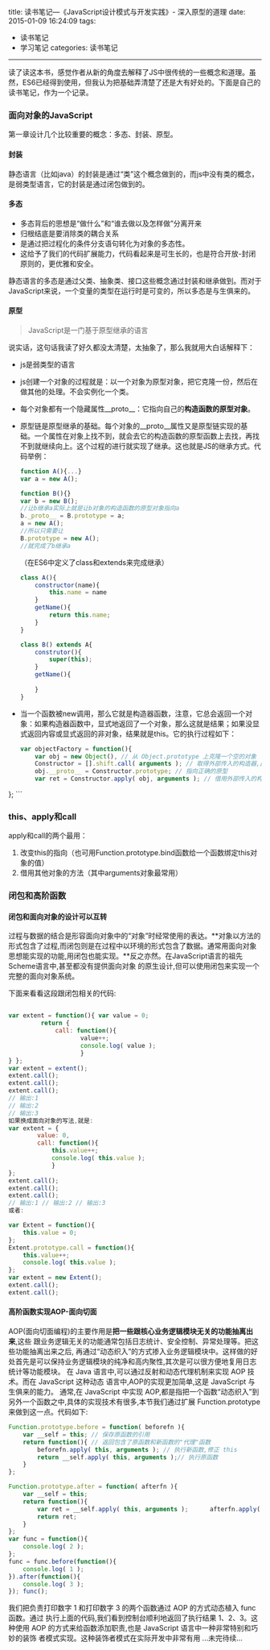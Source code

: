 title: 读书笔记—《JavaScript设计模式与开发实践》- 深入原型的道理
date: 2015-01-09 16:24:09
tags:
- 读书笔记
- 学习笔记
categories: 读书笔记

----

读了读这本书，感觉作者从新的角度去解释了JS中很传统的一些概念和道理。虽然，ES6已经得到使用，但我认为把基础弄清楚了还是大有好处的。下面是自己的读书笔记，作为一个记录。

<!-- more -->

### 面向对象的JavaScript

第一章设计几个比较重要的概念：多态、封装、原型。

#### 封装
静态语言（比如java）的封装是通过“类”这个概念做到的，而js中没有类的概念，是弱类型语言，它的封装是通过闭包做到的。

#### 多态

* 多态背后的思想是“做什么”和“谁去做以及怎样做”分离开来
* 归根结底是要消除类的耦合关系
* 是通过把过程化的条件分支语句转化为对象的多态性。
* 这给予了我们的代码扩展能力，代码看起来是可生长的，也是符合开放-封闭原则的，更优雅和安全。

静态语言的多态是通过父类、抽象类、接口这些概念通过封装和继承做到。而对于JavaScript来说，一个变量的类型在运行时是可变的，所以多态是与生俱来的。

#### 原型

> JavaScript是一门基于原型继承的语言

说实话，这句话我读了好久都没太清楚，太抽象了，那么我就用大白话解释下：

* js是弱类型的语言
* js创建一个对象的过程就是：以一个对象为原型对象，把它克隆一份，然后在做其他的处理。不会实例化一个类。
* 每个对象都有一个隐藏属性__proto__：它指向自己的**构造函数的原型对象**。
* 原型链是原型继承的基础。每个对象的__proto__属性又是原型链实现的基础。一个属性在对象上找不到，就会去它的构造函数的原型函数上去找，再找不到就继续向上。这个过程的进行就实现了继承。这也就是JS的继承方式。代码举例：

	```js
	function A(){...}
	var a = new A();
	
	function B(){}
	var b = new B();
	//让b继承a实际上就是让b对象的构造函数的原型对象指向a
	b._proto__ = B.prototype = a;
	a = new A();
	//所以只需要让 
	B.prototype = new A();
	//就完成了b继承a
	
	```
	（在ES6中定义了class和extends来完成继承）
	
	```js
	class A(){
		constructor(name){
			this.name = name
		}
		getName(){
			return this.name;
		}
	}
	
	class B() extends A{
		construtor(){
			super(this);
		}
		getName(){
		
		}
	}
	```
	
* 当一个函数被new调用，那么它就是构造器函数，注意，它总会返回一个对象：如果构造器函数中，显式地返回了一个对象，那么这就是结果；如果没显式返回内容或显式返回的非对象，结果就是this。它的执行过程如下：
	
	```js
	var objectFactory = function(){
		var obj = new Object(), // 从 Object.prototype 上克隆一个空的对象
		Constructor = [].shift.call( arguments ); // 取得外部传入的构造器,此例是 Person
		obj.__proto__ = Constructor.prototype; // 指向正确的原型
		var ret = Constructor.apply( obj, arguments ); // 借用外部传入的构造器给 obj 设置属性return typeof ret === 'object' ? ret : obj;// 确保构造器总是会返回一个对象
};
	```

### this、apply和call

apply和call的两个最用：

1. 改变this的指向（也可用Function.prototype.bind函数给一个函数绑定this对象的值）
2. 借用其他对象的方法（其中arguments对象最常用）

### 闭包和高阶函数

#### 闭包和面向对象的设计可以互转

过程与数据的结合是形容面向对象中的“对象”时经常使用的表达。**对象以方法的形式包含了过程,而闭包则是在过程中以环境的形式包含了数据。通常用面向对象思想能实现的功能,用闭包也能实现。**反之亦然。在JavaScript语言的祖先Scheme语言中,甚至都没有提供面向对象 的原生设计,但可以使用闭包来实现一个完整的面向对象系统。

下面来看看这段跟闭包相关的代码:

```js

var extent = function(){ var value = 0;
         return {
             call: function(){
					value++;
					console.log( value ); 
					}
} };
var extent = extent();
extent.call(); 
extent.call(); 
extent.call();
// 输出:1 
// 输出:2 
// 输出:3
如果换成面向对象的写法,就是:
var extent = { 
		value: 0,
		call: function(){ 
			this.value++;
			console.log( this.value ); 
			}
};
extent.call(); 
extent.call(); 
extent.call();
// 输出:1 // 输出:2 // 输出:3
或者:

var Extent = function(){ 
	this.value = 0;
};
Extent.prototype.call = function(){ 
	this.value++;
	console.log( this.value ); 
};
var extent = new Extent();
extent.call(); 
extent.call();

```


#### 高阶函数实现AOP-面向切面

AOP(面向切面编程)的主要作用是**把一些跟核心业务逻辑模块无关的功能抽离出来**,这些 跟业务逻辑无关的功能通常包括日志统计、安全控制、异常处理等。把这些功能抽离出来之后, 再通过“动态织入”的方式掺入业务逻辑模块中。这样做的好处首先是可以保持业务逻辑模块的纯净和高内聚性,其次是可以很方便地复用日志统计等功能模块。
在 Java 语言中,可以通过反射和动态代理机制来实现 AOP 技术。而在 JavaScript 这种动态 语言中,AOP的实现更加简单,这是 JavaScript 与生俱来的能力。
通常,在 JavaScript 中实现 AOP,都是指把一个函数“动态织入”到另外一个函数之中,具体的实现技术有很多,本节我们通过扩展 Function.prototype 来做到这一点。代码如下:

```js
Function.prototype.before = function( beforefn ){
	var __self = this; // 保存原函数的引用
	return function(){ // 返回包含了原函数和新函数的"代理"函数
		beforefn.apply( this, arguments ); // 执行新函数,修正 this
		return __self.apply( this, arguments );// 执行原函数
	}
};

Function.prototype.after = function( afterfn ){ 
	var __self = this;
	return function(){
 		var ret = __self.apply( this, arguments ); 		afterfn.apply( this, arguments );
		return ret;
	} 
};
var func = function(){ 
	console.log( 2 );
};
func = func.before(function(){ 
	console.log( 1 );
}).after(function(){ 
	console.log( 3 );
}); func();
```

我们把负责打印数字 1 和打印数字 3 的两个函数通过 AOP 的方式动态植入 func 函数。通过 执行上面的代码,我们看到控制台顺利地返回了执行结果 1、2、3。这种使用 AOP 的方式来给函数添加职责,也是 JavaScript 语言中一种非常特别和巧妙的装饰
者模式实现。这种装饰者模式在实际开发中非常有用
...未完待续...